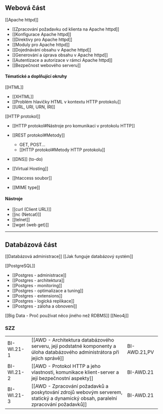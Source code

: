 ## Webová část
[[Apache httpd]]
- [[Zpracování požadavku od klienta na Apache httpd]]
- [[Konfigurace Apache httpd]]
- [[Direktivy pro Apache httpd]]
- [[Moduly pro Apache httpd]]
- [[Dojednávání obsahu v Apache httpd]]
- [[Generování a úprava obsahu v Apache httpd]]
- [[Autentizace a autorizace v rámci Apache httpd]]
- [[Bezpečnost webového serveru]]
#### Tématické a doplňující okruhy
[[HTML]]
- [[XHTML]]
- [[Problém hlavičky HTML v kontextu HTTP protokolu]]
- [[URL, URI, URN, IRI]]

[[HTTP protokol]]
- [[HTTP protokol#Nástroje pro komunikaci v protokolu HTTP]]
- [[REST protokol#Metody]]
	- GET, POST...
	- [[HTTP protokol#Metody HTTP protokolu]]

- [[DNS]] (to-do)
- [[Virtual Hosting]]
- [[htaccess soubor]]
- [[MIME type]]
#### Nástroje
- [[curl (Client URL)]]
- [[nc (Netcat)]]
- [[telnet]]
- [[wget (web get)]]
***
## Databázová část
[[Databázová administrace]]
[[Jak funguje databázový systém]]

[[PostgreSQL]]
- [[Postgres - administrace]]
- [[Postgres - architektura]]
- [[Postgres - monitoring]]
- [[Postgres - optimalizace a tuning]]
- [[Postgres - extensions]]
- [[Postgres - logická replikace]]
- [[Postgres - záloha a obnovení]]

[[Big Data - Proč používat něco jiného než RDBMS]]
[[Neo4j]]
### SZZ
|            |                                                                                                                                  |              |
| ---------- | -------------------------------------------------------------------------------------------------------------------------------- | ------------ |
| BI-WI.21-1 | [[AWD - Architektura databázového serveru, její podstatné komponenty a úloha databázového administrátora při jejich správě]]     | BI-AWD.21,PV |
| BI-WI.21-2 | [[AWD - Protokol HTTP a jeho vlastnosti, komunikace klient-server a její bezpečnostní aspekty]]                                  | BI-AWD.21    |
| BI-WI.21-3 | [[AWD - Zpracování požadavků a poskytování zdrojů webovým serverem, statický a dynamický obsah, paralelní zpracování požadavků]] | BI-AWD.21    |

